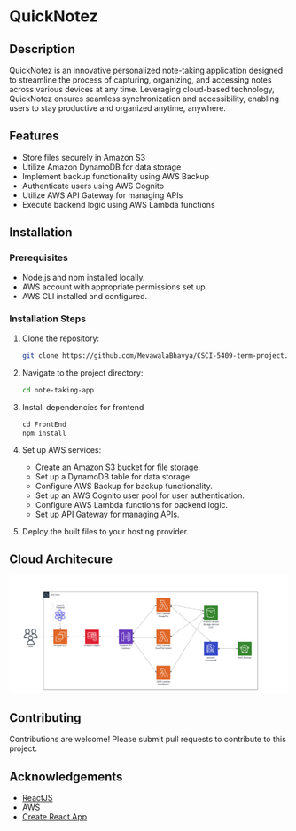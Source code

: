 # QuickNotez

## Description

QuickNotez is an innovative personalized note-taking application designed to streamline the process of capturing, organizing, and accessing notes across various devices at any time. Leveraging cloud-based technology, QuickNotez ensures seamless synchronization and accessibility, enabling users to stay productive and organized anytime, anywhere.

## Features
- Store files securely in Amazon S3
- Utilize Amazon DynamoDB for data storage
- Implement backup functionality using AWS Backup
- Authenticate users using AWS Cognito
- Utilize AWS API Gateway for managing APIs
- Execute backend logic using AWS Lambda functions

## Installation

### Prerequisites

- Node.js and npm installed locally.
- AWS account with appropriate permissions set up.
- AWS CLI installed and configured.

### Installation Steps

1. Clone the repository:

   ```bash
   git clone https://github.com/MevawalaBhavya/CSCI-5409-term-project.git
   ```
2. Navigate to the project directory:
    ```bash
    cd note-taking-app
    ```
3. Install dependencies for frontend
    ```
    cd FrontEnd
    npm install
    ```
4. Set up AWS services:
    - Create an Amazon S3 bucket for file storage.
    - Set up a DynamoDB table for data storage.
    - Configure AWS Backup for backup functionality.
    - Set up an AWS Cognito user pool for user authentication.
    - Configure AWS Lambda functions for backend logic.
    - Set up API Gateway for managing APIs.

5. Deploy the built files to your hosting provider.

## Cloud Architecure
![alt text](image.png)

## Contributing
Contributions are welcome! Please submit pull requests to contribute to this project.

## Acknowledgements
- [ReactJS](https://reactjs.org/)
- [AWS](https://aws.amazon.com/)
- [Create React App](https://create-react-app.dev/)
